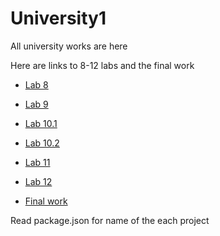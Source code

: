 ﻿# University1
All university works are here

Here are links to 8-12 labs and the final work

* [Lab 8](https://github.com/Kirill-Main/Rails-Lab8)

* [Lab 9](https://github.com/Kirill-Main/Rails-Lab9)

* [Lab 10.1](https://github.com/Kirill-Main/Rails-Lab10.1)

* [Lab 10.2](https://github.com/Kirill-Main/Rails-Lab10.2)

* [Lab 11](https://github.com/Kirill-Main/Rails-Lab11)

* [Lab 12](https://github.com/Kirill-Main/Rails-Lab12)

* [Final work](https://github.com/Kirill-Main/Final)

Read package.json for name of the each project
